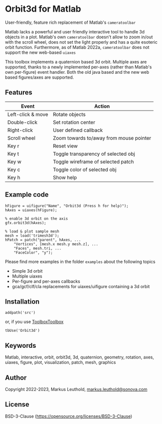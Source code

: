 # Orbit3d for Matlab
User-friendly, feature rich replacement of Matlab's `cameratoolbar`

Matlab lacks a powerful and user friendly interactive tool to handle 3d objects in a plot. Matlab's own `cameratoolbar` doesn't allow to zoom in/out with the scroll wheel, does not set the light properly and has a quite esoteric orbit function. Furthermore, as of Matlab 2022a, `cameratoolbar` does not support the new web-based `uiaxes`

This toolbox implements a quaternion based 3d orbit. Multiple axes are supported, thanks to a newly implemented per-axes (rather than Matlab's own per-figure) event handler. Both the old java based and the new web based figures/axes are supported.

## Features
|Event|Action  |
|--|--|
|Left-click & move  | Rotate objects |
|Double-click | Set rotation center|
|Right-click |User defined callback |
|Scroll wheel |Zoom towards to/away from mouse pointer |
|Key r |Reset view |
|Key t |Toggle transparency of selected obj |
|Key w |Toggle wireframe of selected patch |
|Key c |Toggle color of selected obj |
|Key h |Show help |

## Example code

    hFigure = uifigure("Name", "Orbit3d (Press h for help)");
    hAxes = uiaxes(hFigure);
    
    % enable 3d orbit on the axis
    gfx.orbit3d(hAxes);
    
    % load & plot sample mesh
    mesh = load('trimesh3d');
    hPatch = patch("parent", hAxes, ...
        "Vertices", [mesh.x mesh.y mesh.z], ...
        "Faces", mesh.tri, ...
        "FaceColor", "y");

Please find more examples in the folder `examples` about the following topics
* Simple 3d orbit
* Multiple uiaxes
* Per-figure and per-axes callbacks
* gca/gcf/clf/cla replacements for uiaxes/uifigure containing a 3d orbit

## Installation

    addpath('src')
or, if you use [ToolboxToolbox](https://github.com/ToolboxHub/ToolboxToolbox)

    tbUse('Orbit3d')

## Keywords
Matlab, interactive, orbit, orbit3d, 3d, quaternion, geometry, rotation, axes, uiaxes, figure, plot, visualization, patch, mesh, graphics

## Author
Copyright 2022-2023, Markus Leuthold, markus.leuthold@sonova.com

## License
BSD-3-Clause (https://opensource.org/licenses/BSD-3-Clause)
